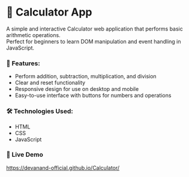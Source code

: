 # 🧮 Calculator App

A simple and interactive Calculator web application that performs basic arithmetic operations.  
Perfect for beginners to learn DOM manipulation and event handling in JavaScript.

### 🔧 Features:
- Perform addition, subtraction, multiplication, and division
- Clear and reset functionality
- Responsive design for use on desktop and mobile
- Easy-to-use interface with buttons for numbers and operations
  
### 🛠️ Technologies Used:
- HTML
- CSS
- JavaScript
  
### 🚀 Live Demo
https://devanand-official.github.io/Calculator/
